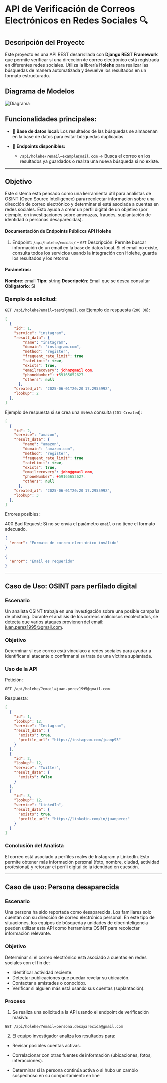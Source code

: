 # API de Verificación de Correos Electrónicos en Redes Sociales 🔍 

## Descripción del Proyecto

Este proyecto es una API REST desarrollada con **Django REST Framework** que permite verificar si una dirección de correo electrónico está registrada en diferentes redes sociales. Utiliza la librería **Holehe** para realizar las búsquedas de manera automatizada y devuelve los resultados en un formato estructurado.

## Diagrama de Modelos

![Diagrama](holehe-models.png)

## Funcionalidades principales:

- 💾 **Base de datos local:**
  Los resultados de las búsquedas se almacenan en la base de datos para evitar búsquedas duplicadas.


- 📁 **Endpoints disponibles:**
  - `/api/holehe/?email=example@mail.com` → Busca el correo en los resultados ya guardados o realiza una nueva búsqueda si no existe.

---

## Objetivo

Este sistema está pensado como una herramienta útil para analistas de OSINT (Open Source Intelligence) para recolectar información sobre una dirección de correo electrónico y determinar si está asociada a cuentas en redes sociales. Esto ayuda a crear un perfil digital de un objetivo (por ejemplo, en investigaciones sobre amenazas, fraudes, suplantación de identidad o personas desaparecidas).


#### Documentación de Endpoints Públicos API Holehe

1. Endpoint: `/api/holehe/emails/` - `GET`
Descripción: Permite buscar información de un email en la base de datos local. Si el email no existe, consulta todos los servicios usando la integración con Holehe, guarda los resultados y los retorna.

#### Parámetros:

**Nombre**: email
**Tipo**: string
**Descripción**: Email que se desea consultar
**Obligatorio**: Sí

### Ejemplo de solicitud:

`GET /api/holehe?email=test@gmail.com`
Ejemplo de respuesta (`200 OK`):

```json
[
  {
    "id": 1,
    "service": "instagram",
    "result_data": {
        "name": "instagram",
        "domain": "instagram.com",
        "method": "register",
        "frequent_rate_limit": true,
        "rateLimit": true,
        "exists": true,
        "emailrecovery": john@gmail.com,
        "phoneNumber": +59165652627,
        "others": null
      },
    "created_at": "2025-06-01T20:20:17.295599Z",
    "lookup": 2
  },
]
```

Ejemplo de respuesta si se crea una nueva consulta (`201 Created`):

```json
[
  {
    "id": 2,
    "service": "amazon",
    "result_data": {
        "name": "amazon",
        "domain": "amazon.com",
        "method": "register",
        "frequent_rate_limit": true,
        "rateLimit": true,
        "exists": true,
        "emailrecovery": john@gmail.com,
        "phoneNumber": +59165652627,
        "others": null
      },
    "created_at": "2025-06-01T20:20:17.295599Z",
    "lookup": 3
  },
]
```

Errores posibles:

400 Bad Request: Si no se envía el parámetro `email` o no tiene el formato adecuado.

```json
{
  "error": "Formato de correo electrónico inválido"
}
```

```json
{
  "error": "Email es requerido"
}
```

___

## Caso de Uso: OSINT para perfilado digital

### Escenario

Un analista OSINT trabaja en una investigación sobre una posible campaña de phishing. Durante el análisis de los correos maliciosos recolectados, se detecta que varios ataques provienen del email: juan.perez1995@gmail.com.

### Objetivo

Determinar si ese correo está vinculado a redes sociales para ayudar a identificar al atacante o confirmar si se trata de una víctima suplantada.

### Uso de la API
Petición:

```http
GET /api/holehe/?email=juan.perez1995@gmail.com
```

Respuesta:

```json
[
  {
    "id": 1,
    "lookup": 12,
    "service": "Instagram",
    "result_data": {
      "exists": true,
      "profile_url": "https://instagram.com/juanp95"
    }
  },
  {
    "id": 2,
    "lookup": 12,
    "service": "Twitter",
    "result_data": {
      "exists": false
    }
  },
  {
    "id": 3,
    "lookup": 12,
    "service": "LinkedIn",
    "result_data": {
      "exists": true,
      "profile_url": "https://linkedin.com/in/juanperez"
    }
  }
]
```

### Conclusión del Analista

El correo está asociado a perfiles reales de Instagram y LinkedIn. Esto permite obtener más información personal (foto, nombre, ciudad, actividad profesional) y reforzar el perfil digital de la identidad en cuestión.

____

## Caso de uso: Persona desaparecida

### Escenario

Una persona ha sido reportada como desaparecida. Los familiares solo cuentan con su dirección de correo electrónico personal. En este tipo de situaciones, los equipos de búsqueda y unidades de ciberinteligencia pueden utilizar esta API como herramienta OSINT para recolectar información relevante.

### Objetivo

Determinar si el correo electrónico está asociado a cuentas en redes sociales con el fin de:

- Identificar actividad reciente.
- Detectar publicaciones que puedan revelar su ubicación.
- Contactar a amistades o conocidos.
- Verificar si alguien más está usando sus cuentas (suplantación).

### Proceso

1. Se realiza una solicitud a la API usando el endpoint de verificación masiva:

```http
GET /api/holehe/?email=persona.desaparecida@gmail.com
```

2. El equipo investigador analiza los resultados para:

- Revisar posibles cuentas activas.

- Correlacionar con otras fuentes de información (ubicaciones, fotos, interacciones).

- Determinar si la persona continúa activa o si hubo un cambio sospechoso en su comportamiento en líne